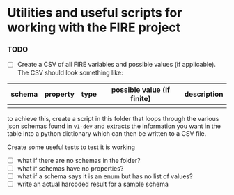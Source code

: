 
# Utilities and useful scripts for working with the FIRE project

### TODO
- [ ] Create a CSV of all FIRE variables and possible values (if applicable). The CSV should look something like:

| schema | property | type | possible value (if finite) | description |
|--------|----------|------|----------------------------|-------------|
|        |          |      |                            |             |

to achieve this, create a script in this folder that loops through the various json schemas found in `v1-dev` and extracts the information you want in the table into a python dictionary which can then be written to a CSV file.

Create some useful tests to test it is working
- [ ] what if there are no schemas in the folder?
- [ ] what if schemas have no properties?
- [ ] what if a schema says it is an enum but has no list of values?
- [ ] write an actual harcoded result for a sample schema
